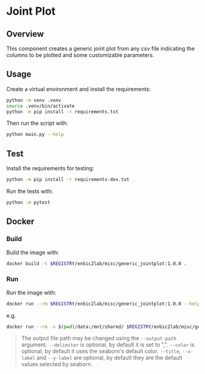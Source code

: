 # Joint Plot

## Overview
This component creates a generic joint plot from any csv file indicating the columns to be plotted and some customizable parameters.

## Usage
Create a virtual environment and install the requirements:

```sh
python -m venv .venv
source .venv/bin/activate
python -m pip install -r requirements.txt
```

Then run the script with:
```sh
python main.py --help
```

## Test
Install the requirements for testing:
```sh
python -m pip install -r requirements-dev.txt
```
Run the tests with:

```sh
python -m pytest
```
## Docker

### Build
Build the image with:

```sh
docker build -t $REGISTRY/enbic2lab/misc/generic_jointplot:1.0.0 .
```

### Run
Run the image with:

```sh
docker run --rm $REGISTRY/enbic2lab/misc/generic_jointplot:1.0.0 --help
```

e.g.
```sh
docker run --rm -v $(pwd)/data:/mnt/shared/ $REGISTRY/enbic2lab/misc/generic_jointplot:1.0.0 --filepath /mnt/shared/input.csv --delimiter ";" --x-column "column A" --y-column "column B" --color "red" --title "My title" --x-label "My x label" --y-label "My y label"
```
> The output file path may be changed using the `--output-path` argument.
> `--delimiter` is optional, by default it is set to ",".
> `--color` is optional, by default it uses the seaborn's default color.
> `--title`, `--x-label` and `--y-label` are optional, by default they are the default values selected by seaborn.
